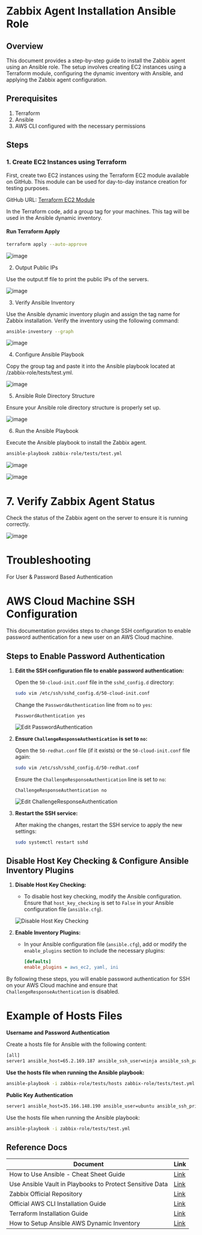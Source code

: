 # Zabbix Agent Installation Ansible Role

## Overview
This document provides a step-by-step guide to install the Zabbix agent using an Ansible role. The setup involves creating EC2 instances using a Terraform module, configuring the dynamic inventory with Ansible, and applying the Zabbix agent configuration.

## Prerequisites
1. Terraform
2. Ansible
3. AWS CLI configured with the necessary permissions

## Steps

### 1. Create EC2 Instances using Terraform

First, create two EC2 instances using the Terraform EC2 module available on GitHub. This module can be used for day-to-day instance creation for testing purposes.

GitHub URL: [Terraform EC2 Module](https://github.com/Parasharam-DevOps/Terraform-Ec2-Module)

In the Terraform code, add a group tag for your machines. This tag will be used in the Ansible dynamic inventory.

#### Run Terraform Apply

```bash
terraform apply --auto-approve
```

![image](https://github.com/user-attachments/assets/f7e2b679-0749-4d52-9b83-b47eeb641e7d)

2. Output Public IPs

Use the output.tf file to print the public IPs of the servers.

![image](https://github.com/user-attachments/assets/6ad07a4a-9e18-4236-a4b0-755d7c7c20d6)

3. Verify Ansible Inventory

Use the Ansible dynamic inventory plugin and assign the tag name for Zabbix installation. Verify the inventory using the following command:

```bash
ansible-inventory --graph
```
![image](https://github.com/user-attachments/assets/adb2d6a2-81cc-4301-b492-6669796aa688)

4. Configure Ansible Playbook

Copy the group tag and paste it into the Ansible playbook located at /zabbix-role/tests/test.yml.

![image](https://github.com/user-attachments/assets/c732087c-7311-4059-b92b-fab235b93e14)

5. Ansible Role Directory Structure

Ensure your Ansible role directory structure is properly set up.

![image](https://github.com/user-attachments/assets/a92b21d1-3cbf-44a8-b85b-b5494068aef1)

6. Run the Ansible Playbook

Execute the Ansible playbook to install the Zabbix agent.

```bash
ansible-playbook zabbix-role/tests/test.yml
```

![image](https://github.com/user-attachments/assets/ec0daad9-ab16-4ab6-882e-34eab274bbde)

![image](https://github.com/user-attachments/assets/812fbb89-87d3-4db7-8d39-353a1df591d6)

# 7. Verify Zabbix Agent Status
Check the status of the Zabbix agent on the server to ensure it is running correctly.

![image](https://github.com/user-attachments/assets/a05e72e7-3eb7-466b-b0b5-370555f64d4d)


# Troubleshooting 

For User & Password Based Authentication

# AWS Cloud Machine SSH Configuration 

This documentation provides steps to change SSH configuration to enable password authentication for a new user on an AWS Cloud machine.

## Steps to Enable Password Authentication

1. **Edit the SSH configuration file to enable password authentication:**

   Open the `50-cloud-init.conf` file in the `sshd_config.d` directory:

   ```bash
   sudo vim /etc/ssh/sshd_config.d/50-cloud-init.conf
   ```

   Change the `PasswordAuthentication` line from `no` to `yes`:

   ```text
   PasswordAuthentication yes
   ```

   ![Edit PasswordAuthentication](https://github.com/user-attachments/assets/bfb002e7-8600-48a6-bef7-31b5854a5f3c)

2. **Ensure `ChallengeResponseAuthentication` is set to `no`:**

   Open the `50-redhat.conf` file (if it exists) or the `50-cloud-init.conf` file again:

   ```bash
   sudo vim /etc/ssh/sshd_config.d/50-redhat.conf
   ```

   Ensure the `ChallengeResponseAuthentication` line is set to `no`:

   ```text
   ChallengeResponseAuthentication no
   ```

   ![Edit ChallengeResponseAuthentication](https://github.com/user-attachments/assets/4b6f743c-db90-4fe9-858d-bbee83d4854c)

3. **Restart the SSH service:**

   After making the changes, restart the SSH service to apply the new settings:

   ```bash
   sudo systemctl restart sshd
   ```
## Disable Host Key Checking & Configure Ansible Inventory Plugins

1. **Disable Host Key Checking:**
   - To disable host key checking, modify the Ansible configuration. Ensure that `host_key_checking` is set to `False` in your Ansible configuration file (`ansible.cfg`).

   ![Disable Host Key Checking](https://github.com/user-attachments/assets/56c1a6f4-8a0b-4ed9-aeac-77cd939642ad)

2. **Enable Inventory Plugins:**
   - In your Ansible configuration file (`ansible.cfg`), add or modify the `enable_plugins` section to include the necessary plugins:
     ```ini
     [defaults]
     enable_plugins = aws_ec2, yaml, ini
     ```

By following these steps, you will enable password authentication for SSH on your AWS Cloud machine and ensure that `ChallengeResponseAuthentication` is disabled.

# Example of Hosts Files
**Username and Password Authentication**

Create a hosts file for Ansible with the following content:

```bash
[all]
server1 ansible_host=65.2.169.187 ansible_ssh_user=ninja ansible_ssh_pass=admin@123
```
**Use the hosts file when running the Ansible playbook:**

```bash
ansible-playbook -i zabbix-role/tests/hosts zabbix-role/tests/test.yml --vault-password-file vault_password.txt --extra-vars "ansible_become_pass=admin@123"
```

**Public Key Authentication**

```bash
server1 ansible_host=35.166.148.190 ansible_user=ubuntu ansible_ssh_private_key_file=/home/parsu/Downloads/veeam.pem
```
Use the hosts file when running the Ansible playbook:
```bash
ansible-playbook -i zabbix-role/tests/test.yml
```
## Reference Docs

| Document                                                                                                  | Link                                                                                                                                |
|-----------------------------------------------------------------------------------------------------------|-------------------------------------------------------------------------------------------------------------------------------------|
| How to Use Ansible - Cheat Sheet Guide                                                                    | [Link](https://www.digitalocean.com/community/cheatsheets/how-to-use-ansible-cheat-sheet-guide)                                     |
| Use Ansible Vault in Playbooks to Protect Sensitive Data                                                  | [Link](https://www.tecmint.com/use-ansible-vault-in-playbooks-to-protect-sensitive-data)                                            |
| Zabbix Official Repository                                                                                | [Link](https://repo.zabbix.com/zabbix/)                                                                                             |
| Official AWS CLI Installation Guide                                                                       | [Link](https://docs.aws.amazon.com/cli/latest/userguide/getting-started-install.html)                                                |
| Terraform Installation Guide                                                                              | [Link](https://developer.hashicorp.com/terraform/tutorials/aws-get-started/install-cli)                                             |
| How to Setup Ansible AWS Dynamic Inventory                                                                | [Link](https://devopscube.com/setup-ansible-aws-dynamic-inventory/)                                                                 |


